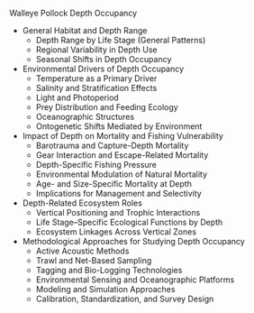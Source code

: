Walleye Pollock Depth Occupancy
- General Habitat and Depth Range
	- Depth Range by Life Stage (General Patterns)
	- Regional Variability in Depth Use
	- Seasonal Shifts in Depth Occupancy
- Environmental Drivers of Depth Occupancy
	- Temperature as a Primary Driver
	- Salinity and Stratification Effects
	- Light and Photoperiod
	- Prey Distribution and Feeding Ecology
	- Oceanographic Structures
	- Ontogenetic Shifts Mediated by Environment
- Impact of Depth on Mortality and Fishing Vulnerability
	- Barotrauma and Capture-Depth Mortality
	- Gear Interaction and Escape-Related Mortality
	- Depth-Specific Fishing Pressure
	- Environmental Modulation of Natural Mortality
	- Age- and Size-Specific Mortality at Depth
	- Implications for Management and Selectivity
- Depth-Related Ecosystem Roles
	- Vertical Positioning and Trophic Interactions
	- Life Stage–Specific Ecological Functions by Depth
	- Ecosystem Linkages Across Vertical Zones
- Methodological Approaches for Studying Depth Occupancy
	- Active Acoustic Methods
	- Trawl and Net-Based Sampling
	- Tagging and Bio-Logging Technologies
	- Environmental Sensing and Oceanographic Platforms
	- Modeling and Simulation Approaches
	- Calibration, Standardization, and Survey Design